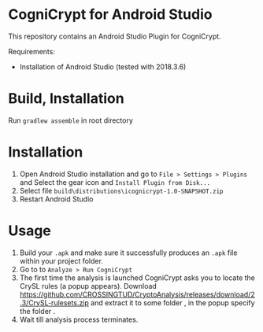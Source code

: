 # CogniCrypt for Android Studio

This repository contains an Android Studio Plugin for CogniCrypt.

Requirements:

- Installation of Android Studio (tested with 2018.3.6)

# Build, Installation 

Run `gradlew assemble` in root directory

# Installation

1. Open Android Studio installation and go to `File > Settings > Plugins` and Select the gear icon and `Install Plugin from Disk...`
2. Select file `build\distributions\icognicrypt-1.0-SNAPSHOT.zip` 
3. Restart Android Studio 

# Usage

1. Build your `.apk` and make sure it successfully produces an `.apk` file within your project folder.
2. Go to to `Analyze > Run CogniCrypt`
3. The first time the analysis is launched CogniCrypt asks you to locate the CrySL rules (a popup appears). Download https://github.com/CROSSINGTUD/CryptoAnalysis/releases/download/2.3/CrySL-rulesets.zip and extract it to some folder <CRYSL-RULES>, in the popup specify the folder <CRYSL-RULES>.
3. Wait till analysis process terminates.